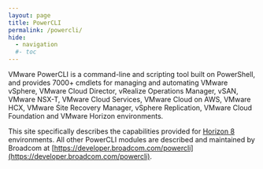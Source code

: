 ```yaml
---
layout: page
title: PowerCLI
permalink: /powercli/
hide:
  - navigation
  #- toc
---
```


VMware PowerCLI is a command-line and scripting tool built on PowerShell, and provides 7000+ cmdlets for managing and automating VMware vSphere, VMware Cloud Director, vRealize Operations Manager, vSAN, VMware NSX-T, VMware Cloud Services, VMware Cloud on AWS, VMware HCX, VMware Site Recovery Manager, vSphere Replication, VMware Cloud Foundation and VMware Horizon environments.

This site specifically describes the capabilities provided for [Horizon 8](https://www.omnissa.com/horizon-8) environments. All other PowerCLI modules are described and maintained by Broadcom at [https://developer.broadcom.com/powercli](https://developer.broadcom.com/powercli).


